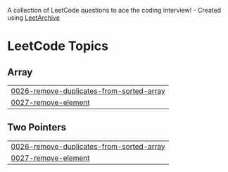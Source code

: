 A collection of LeetCode questions to ace the coding interview! - Created using [LeetArchive](https://github.com/anujlunawat/LeetArchive)


<!---LeetCode Topics Start-->
# LeetCode Topics
## Array
|  |
| ------- |
| [0026-remove-duplicates-from-sorted-array](https://github.com/gl00mt1t4n/leetcode-solutions/tree/main/LeetCode/0026-remove-duplicates-from-sorted-array) |
| [0027-remove-element](https://github.com/gl00mt1t4n/leetcode-solutions/tree/main/LeetCode/0027-remove-element) |
## Two Pointers
|  |
| ------- |
| [0026-remove-duplicates-from-sorted-array](https://github.com/gl00mt1t4n/leetcode-solutions/tree/main/LeetCode/0026-remove-duplicates-from-sorted-array) |
| [0027-remove-element](https://github.com/gl00mt1t4n/leetcode-solutions/tree/main/LeetCode/0027-remove-element) |
<!---LeetCode Topics End-->